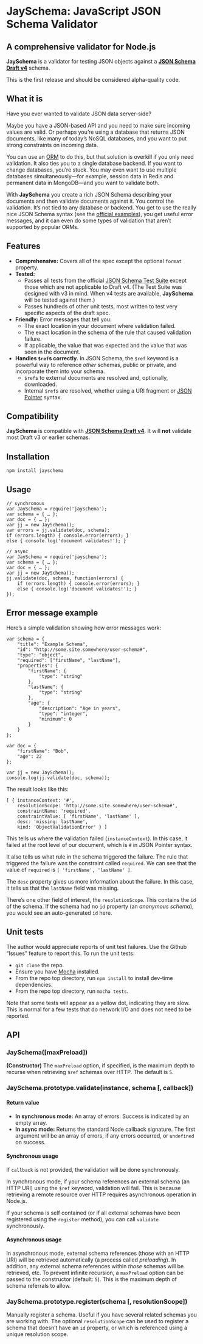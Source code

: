 # JaySchema: JavaScript JSON Schema Validator

## A comprehensive validator for Node.js

**JaySchema** is a validator for testing JSON objects against a [**JSON Schema Draft v4**](http://json-schema.org/documentation.html) schema.

This is the first release and should be considered alpha-quality code.

## What it is

Have you ever wanted to validate JSON data server-side?

Maybe you have a JSON-based API and you need to make sure incoming values are valid. Or perhaps you’re using a database that returns JSON documents, like many of today’s NoSQL databases, and you want to put strong constraints on incoming data.

You can use an [ORM](https://npmjs.org/browse/keyword/orm) to do this, but that solution is overkill if you only need validation. It also ties you to a single database backend. If you want to change databases, you’re stuck. You may even want to use multiple databases simultaneously—for example, session data in Redis and permanent data in MongoDB—and you want to validate both.

With **JaySchema** you create a rich JSON Schema describing your documents and then validate documents against it. You control the validation. It’s not tied to any database or backend. You get to use the really nice JSON Schema syntax (see the [official examples](http://json-schema.org/examples.html)), you get useful error messages, and it can even do some types of validation that aren’t supported by popular ORMs.

## Features

* **Comprehensive:** Covers all of the spec except the optional `format` property.
* **Tested:**
	* Passes all tests from the official [JSON Schema Test Suite](https://github.com/json-schema/JSON-Schema-Test-Suite) except those which are not applicable to Draft v4. (The Test Suite was designed with v3 in mind. When v4 tests are available, **JaySchema** will be tested against them.)
	* Passes hundreds of other unit tests, most written to test very specific aspects of the draft spec.
* **Friendly:** Error messages that tell you:
	* The exact location in your document where validation failed.
	* The exact location in the schema of the rule that caused validation failure.
	* If applicable, the value that was expected and the value that was seen in the document.
* **Handles `$ref`s correctly.** In JSON Schema, the `$ref` keyword is a powerful way to reference *other* schemas, public or private, and incorporate them into your schema.
	* `$ref`s to external documents are resolved and, optionally, downloaded.
	* Internal `$ref`s are resolved, whether using a URI fragment or [JSON Pointer](http://tools.ietf.org/html/draft-ietf-appsawg-json-pointer-07) syntax.

## Compatibility

**JaySchema** is compatible with [**JSON Schema Draft v4**](http://json-schema.org/documentation.html). It will __not__ validate most Draft v3 or earlier schemas.

## Installation

    npm install jayschema

## Usage

```
// synchronous
var JaySchema = require('jayschema');
var schema = { … };
var doc = { … };
var jj = new JaySchema();
var errors = jj.validate(doc, schema);
if (errors.length) { console.error(errors); }
else { console.log('document validates!'); }
```
```
// async
var JaySchema = require('jayschema');
var schema = { … };
var doc = { … };
var jj = new JaySchema();
jj.validate(doc, schema, function(errors) {
	if (errors.length) { console.error(errors); }
	else { console.log('document validates!'); }
});
```

## Error message example

Here’s a simple validation showing how error messages work:

```
var schema = {
    "title": "Example Schema",
    "id": "http://some.site.somewhere/user-schema#",
    "type": "object",
    "required": ["firstName", "lastName"],
    "properties": {
        "firstName": {
            "type": "string"
        },
        "lastName": {
            "type": "string"
        },
        "age": {
            "description": "Age in years",
            "type": "integer",
            "minimum": 0
        }
    }
};

var doc = {
    "firstName": "Bob",
    "age": 22
};

var jj = new JaySchema();
console.log(jj.validate(doc, schema));
```

The result looks like this:

```
[ { instanceContext: '#',
    resolutionScope: 'http://some.site.somewhere/user-schema#',
    constraintName: 'required',
    constraintValue: [ 'firstName', 'lastName' ],
    desc: 'missing: lastName',
    kind: 'ObjectValidationError' } ]
```

This tells us where the validation failed (`instanceContext`). In this case, it failed at the root level of our document, which is `#` in JSON Pointer syntax.

It also tells us what rule in the schema triggered the failure. The rule that triggered the failure was the constraint called `required`. We can see that the value of `required` is `[ 'firstName', 'lastName' ]`.

The `desc` property gives us more information about the failure. In this case, it tells us that the `lastName` field was missing.

There’s one other field of interest, the `resolutionScope`. This contains the `id` of the schema. If the schema had no `id` property (an *anonymous schema*), you would see an auto-generated `id` here.

## Unit tests

The author would appreciate reports of unit test failures. Use the Github “Issues” feature to report this. To run the unit tests:

* `git clone` the repo.
* Ensure you have [Mocha](http://visionmedia.github.com/mocha/) installed.
* From the repo top directory, run `npm install` to install dev-time dependencies.
* From the repo top directory, run `mocha tests`.

Note that some tests will appear as a yellow dot, indicating they are slow. This is normal for a few tests that do network I/O and does not need to be reported.

## API

### JaySchema([maxPreload])

**(Constructor)** The `maxPreload` option, if specified, is the maximum depth to recurse when retrieving `$ref` schemas over HTTP. The default is `5`.

### JaySchema.prototype.validate(instance, schema [, callback])

#### Return value

* **In synchronous mode:** An array of errors. Success is indicated by an empty array.
* **In async mode:** Returns the standard Node callback signature. The first argument will be an array of errors, if any errors occurred, or `undefined` on success.

#### Synchronous usage

If `callback` is not provided, the validation will be done synchronously.

In synchronous mode, if your schema references an external schema (an HTTP URI) using the `$ref` keyword, validation will fail. This is because retrieving a remote resource over HTTP requires asynchronous operation in Node.js.

If your schema is self contained (or if all external schemas have been registered using the `register` method), you can call `validate` synchronously.

#### Asynchronous usage

In asynchronous mode, external schema references (those with an HTTP URI) will be retrieved automatically (a process called *preloading*). In addition, any external schema references within *those* schemas will be retrieved, etc. To prevent infinite recursion, a `maxPreload` option can be passed to the constructor (default: `5`). This is the maximum depth of schema referrals to allow.

### JaySchema.prototype.register(schema [, resolutionScope])

Manually register a schema. Useful if you have several related schemas you are working with. The optional `resolutionScope` can be used to register a schema that doesn’t have an `id` property, or which is referenced using a unique resolution scope.
